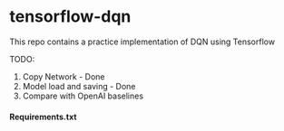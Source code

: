 # tensorflow-dqn

This repo contains a practice implementation of DQN using Tensorflow

TODO:
1. Copy Network - Done
2. Model load and saving - Done
3. Compare with OpenAI baselines

#### Requirements.txt
